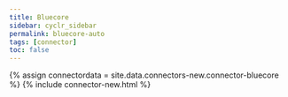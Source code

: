 ```yaml
---
title: Bluecore
sidebar: cyclr_sidebar
permalink: bluecore-auto
tags: [connector]
toc: false
---
```

{% assign connectordata = site.data.connectors-new.connector-bluecore %}
{% include connector-new.html %}	